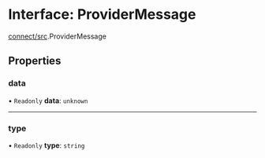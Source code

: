 # Interface: ProviderMessage

[connect/src](../modules/connect_src.md).ProviderMessage

## Properties

### data

• `Readonly` **data**: `unknown`

___

### type

• `Readonly` **type**: `string`
